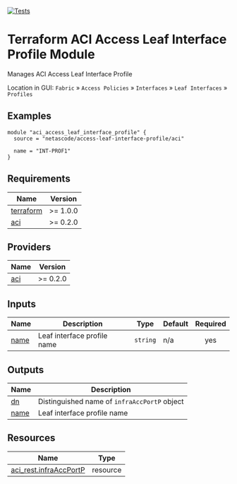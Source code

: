 <!-- BEGIN_TF_DOCS -->
[![Tests](https://github.com/netascode/terraform-aci-access-leaf-interface-profile/actions/workflows/test.yml/badge.svg)](https://github.com/netascode/terraform-aci-access-leaf-interface-profile/actions/workflows/test.yml)

# Terraform ACI Access Leaf Interface Profile Module

Manages ACI Access Leaf Interface Profile

Location in GUI:
`Fabric` » `Access Policies` » `Interfaces` » `Leaf Interfaces` » `Profiles`

## Examples

```hcl
module "aci_access_leaf_interface_profile" {
  source = "netascode/access-leaf-interface-profile/aci"

  name = "INT-PROF1"
}

```

## Requirements

| Name | Version |
|------|---------|
| <a name="requirement_terraform"></a> [terraform](#requirement\_terraform) | >= 1.0.0 |
| <a name="requirement_aci"></a> [aci](#requirement\_aci) | >= 0.2.0 |

## Providers

| Name | Version |
|------|---------|
| <a name="provider_aci"></a> [aci](#provider\_aci) | >= 0.2.0 |

## Inputs

| Name | Description | Type | Default | Required |
|------|-------------|------|---------|:--------:|
| <a name="input_name"></a> [name](#input\_name) | Leaf interface profile name | `string` | n/a | yes |

## Outputs

| Name | Description |
|------|-------------|
| <a name="output_dn"></a> [dn](#output\_dn) | Distinguished name of `infraAccPortP` object |
| <a name="output_name"></a> [name](#output\_name) | Leaf interface profile name |

## Resources

| Name | Type |
|------|------|
| [aci_rest.infraAccPortP](https://registry.terraform.io/providers/netascode/aci/latest/docs/resources/rest) | resource |
<!-- END_TF_DOCS -->